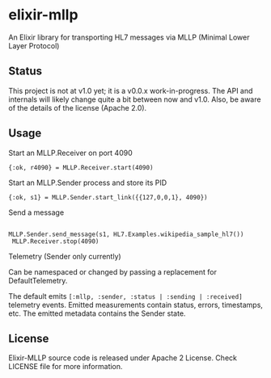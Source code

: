 # elixir-mllp

An Elixir library for transporting HL7 messages via MLLP (Minimal Lower Layer Protocol)

## Status

This project is not at v1.0 yet; it is a v0.0.x work-in-progress. The API and internals will likely change quite a bit between now and v1.0. Also, be aware of the details of the license (Apache 2.0).

## Usage

Start an MLLP.Receiver on port 4090 
```
{:ok, r4090} = MLLP.Receiver.start(4090)
```

Start an MLLP.Sender process and store its PID
```
{:ok, s1} = MLLP.Sender.start_link({{127,0,0,1}, 4090})
```



Send a message
```

MLLP.Sender.send_message(s1, HL7.Examples.wikipedia_sample_hl7())
 MLLP.Receiver.stop(4090)

```

Telemetry (Sender only currently)

Can be namespaced or changed by passing a replacement for DefaultTelemetry.

The default emits `[:mllp, :sender, :status | :sending | :received]` telemetry events.
Emitted measurements contain status, errors, timestamps, etc.
The emitted metadata contains the Sender state.


## License

Elixir-MLLP source code is released under Apache 2 License. Check LICENSE file for more information.